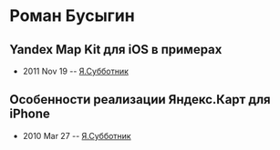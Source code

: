# Роман Бусыгин

## Yandex Map Kit для iOS в примерах
- 2011 Nov 19 -- [Я.Субботник](https://events.yandex.ru/lib/talks/189/)    
## Особенности реализации Яндекс.Карт для iPhone
- 2010 Mar 27 -- [Я.Субботник](https://events.yandex.ru/lib/talks/778/)    
